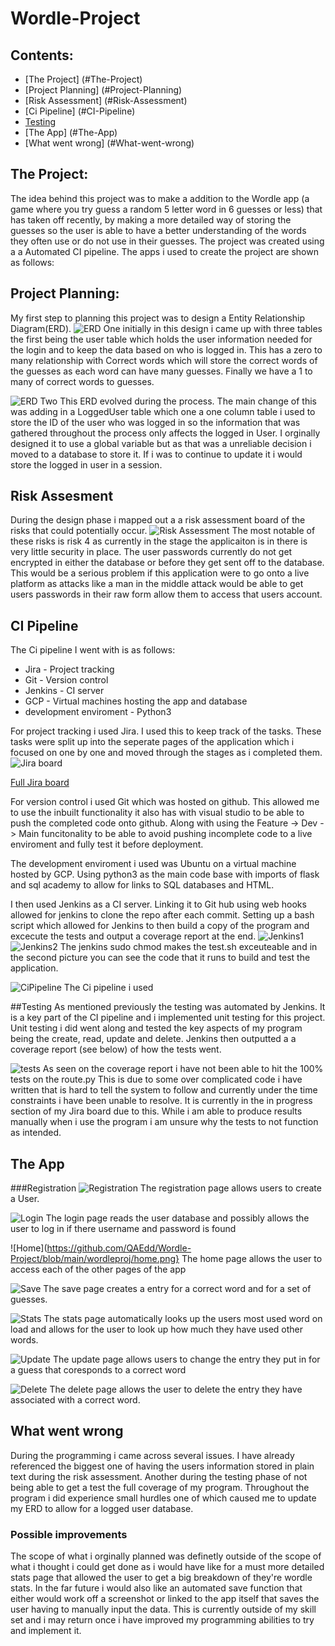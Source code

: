 # Wordle-Project

## Contents:
* [The Project] (#The-Project)
* [Project Planning] (#Project-Planning)
* [Risk Assessment] (#Risk-Assessment)
* [Ci Pipeline] (#CI-Pipeline)
* [Testing](#Testing)
* [The App] (#The-App)
* [What went wrong] (#What-went-wrong)

## The Project:
The idea behind this project was to make a addition to the Wordle app (a game where you try guess a random 5 letter word in 6 guesses or less) that has taken off recently, by making a more detailed way of storing the guesses so the user is able to have a better understanding of the words they often use or do not use in their guesses.
The project was created using a a Automated CI pipeline. The apps i used to create the project are shown as follows:


##  Project Planning:
My first step to planning this project was to design a Entity Relationship Diagram(ERD). 
![ERD One](https://github.com/QAEdd/Wordle-Project/blob/main/wordleproj/V1drawio.png)
initially in this design i came up with three tables the first being the user table which holds the user information needed for the login and to keep the data based on who is logged in. This has a zero to many relationship with Correct words which will store the correct words of the guesses as each word can have many guesses. Finally we have a 1 to many of correct words to guesses.

![ERD Two](https://github.com/QAEdd/Wordle-Project/blob/main/wordleproj/final%20databasescheme.png)
This ERD  evolved during the process. The main change of this was adding in a LoggedUser table which one a one column table i used to store the ID of the user who was logged in so the information that was gathered throughout the process only affects the logged in User. I orginally designed it to use a global variable but as that was a unreliable decision i moved to a database to store it. If i was to continue to update it i would store the logged in user in a session. 

## Risk Assesment
During the design phase i mapped out a a risk assessment board of the risks that could potentially occur. 
![Risk Assessment](https://github.com/QAEdd/Wordle-Project/blob/main/wordleproj/2022-03-10%2014_21_24-Window.png)
The most notable of these risks is risk 4 as currently in the stage the applicaiton is in there is very little security in place. The user passwords currently do not get encrypted in either the database or before they get sent off to the database. This would be a serious problem if this application were to go onto a live platform as attacks like a man in the middle attack would be able to get users passwords in their raw form allow them to access that users account. 

## CI Pipeline
The Ci pipeline I went with is as follows:
* Jira - Project tracking
* Git - Version control
* Jenkins - CI server
* GCP - Virtual machines hosting the app and database
* development enviroment - Python3


For project tracking i used Jira. I used this to keep track of the tasks. These tasks were split up into the seperate pages of the application which i focused on one by one and moved through the stages as i completed them.
![Jira board](https://github.com/QAEdd/Wordle-Project/blob/main/wordleproj/Jiraboard2.png)

[Full Jira board](https://jack-middleton.atlassian.net/jira/software/projects/WOR/boards/6)

For version control i used Git which was hosted on github. This allowed me to use the inbuilt functionality it also has with visual studio to be able to push the completed code onto github. Along with using the Feature -> Dev -> Main funcitonality to be able to avoid pushing incomplete code to a live enviroment and fully test it before deployment. 

The development enviroment i used was Ubuntu on a virtual machine hosted by GCP. Using python3 as the main code base with imports of flask and sql academy to allow for links to SQL databases and HTML. 

I then used Jenkins as a CI server. Linking it to Git hub using web hooks allowed for jenkins to clone the repo after each commit. Setting up a bash script which allowed for Jenkins to then build a copy of the program and excecute the tests and output a coverage report at the end.
![Jenkins1](https://github.com/QAEdd/Wordle-Project/blob/main/wordleproj/jenkis%20code.png)
![Jenkins2](https://github.com/QAEdd/Wordle-Project/blob/main/wordleproj/Jenkins%20script.png)
The jenkins sudo chmod makes the test.sh exceuteable and in the second picture you can see the code that it runs to build and test the application.

![CiPipeline](https://github.com/QAEdd/Wordle-Project/blob/main/wordleproj/cipipeline.png)
The Ci pipeline i used

##Testing
As mentioned previously the testing was automated by Jenkins. It is a key part of the CI pipeline and i implemented unit testing for this project.
Unit testing i did went along and tested the key aspects of my program being the create, read, update and delete.  Jenkins then outputted a a coverage report (see below) of how the tests went.

![tests](https://github.com/QAEdd/Wordle-Project/blob/main/wordleproj/Coverage%20report.png)
As seen on the coverage report i have not been able to hit the 100% tests on the route.py This is due to some over complicated code i have written that is hard to tell the system to follow and currently under the time constraints i have been unable to resolve. It is currently in the in progress section of my Jira board due to this. While i am able to produce results manually when i use the program i am unsure why the tests to not function as intended.

## The App

###Registration 
![Registration](https://github.com/QAEdd/Wordle-Project/blob/main/wordleproj/registration.png)
The registration page allows users to create a User.

![Login](https://github.com/QAEdd/Wordle-Project/blob/main/wordleproj/login.png)
The login page reads the user database and possibly allows the user to log in if there username and password is found

![Home](https://github.com/QAEdd/Wordle-Project/blob/main/wordleproj/home.png}
The home page allows the user to access each of the other pages of the app

![Save](https://github.com/QAEdd/Wordle-Project/blob/main/wordleproj/save.png)
The save page creates a entry for a correct word and for a set of guesses.

![Stats](https://github.com/QAEdd/Wordle-Project/blob/main/wordleproj/stats.pn)
The stats page automatically looks up the users most used word on load and allows for the user to look up how much they have used other words.

![Update](https://github.com/QAEdd/Wordle-Project/blob/main/wordleproj/update.png)
The update page allows users to change the entry they put in for a guess that coresponds to a correct word

![Delete](https://github.com/QAEdd/Wordle-Project/blob/main/wordleproj/delete.png)
The delete page allows the user to delete the entry they have associated with a correct word.


## What went wrong 

During the programming i came across several issues. I have already referenced the biggest one of having the users information stored in plain text during the risk assessment. Another during the testing phase of not being able to get a test the full coverage of my program. Throughout the program i did experience small hurdles one of which caused me to update my ERD to allow for a logged user database. 

### Possible improvements
The scope of what i orginally planned was definetly outside of the scope of what i thought i could get done as i would have like for a must more detailed stats page that allowed the user to get a big breakdown of they're wordle stats. In the far future i would also like an automated save function that either would work off a screenshot or linked to the app itself that saves the user having to manually input the data. This is currently outside of my skill set and i may return once i have improved my programming abilities to try and implement it.

